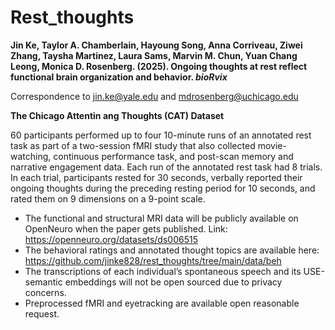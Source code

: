 # Rest_thoughts

**Jin Ke, Taylor A. Chamberlain, Hayoung Song, Anna Corriveau, Ziwei Zhang, Taysha Martinez, Laura Sams, Marvin M. Chun, Yuan Chang Leong, Monica D. Rosenberg. (2025). Ongoing thoughts at rest reflect functional brain organization and behavior. _bioRvix_**  

Correspondence to jin.ke@yale.edu and mdrosenberg@uchicago.edu
         
**The Chicago Attentin ang Thoughts (CAT) Dataset**

60 participants performed up to four 10-minute runs of an annotated rest task as part of a two-session fMRI study that also collected movie-watching, continuous performance task, and post-scan memory and narrative engagement data. Each run of the annotated rest task had 8 trials. In each trial, participants rested for 30 seconds, verbally reported their ongoing thoughts during the preceding resting period for 10 seconds, and rated them on 9 dimensions on a 9-point scale. 

* The functional and structural MRI data will be publicly available on OpenNeuro when the paper gets published. Link: https://openneuro.org/datasets/ds006515
* The behavioral ratings and annotated thought topics are available here: https://github.com/jinke828/rest_thoughts/tree/main/data/beh
* The transcriptions of each individual’s spontaneous speech and its USE-semantic embeddings will not be open sourced due to privacy concerns.
* Preprocessed fMRI and eyetracking are available open reasonable request.
